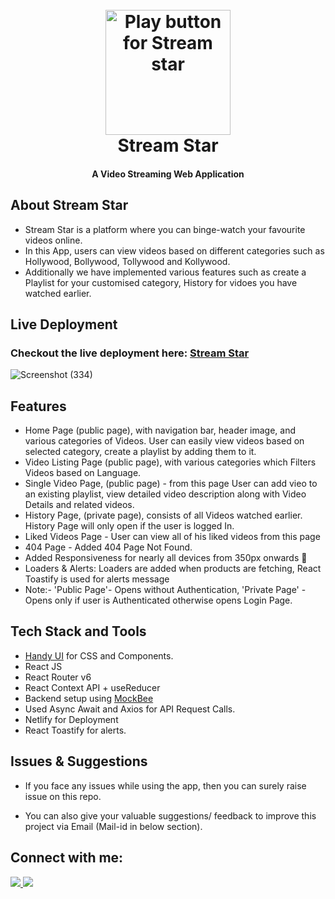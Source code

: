
<h1 align="center"> <br>
  <a href="https://stream-star.netlify.app/" target="_blank"><img src="https://img.icons8.com/ios-filled/200/FAB005/play-button-circled--v1.png" alt="Play button for Stream star" width="200"></a>
  <br>
Stream Star
  <br></h1>

<h4 align="center">A Video Streaming Web Application</h4>


## About Stream Star

-  Stream Star is a platform where you can binge-watch your favourite videos online.
- In this App, users can view videos based on different categories such as Hollywood, Bollywood, Tollywood and Kollywood.
- Additionally we have implemented various features such as create a Playlist for your customised category, History for vidoes you have watched earlier.

## Live Deployment

### Checkout the live deployment here:  <a href="https://stream-star.netlify.app/" target="_blank">Stream Star</a>



![Screenshot (334)](https://user-images.githubusercontent.com/69259490/205503744-7afcffc1-1f87-4bf2-b77a-e5f2422a9ab4.png)

## Features

* Home Page (public page), with navigation bar, header image, and various categories of Videos. User can easily view videos based on selected category, create a playlist by adding them to it.
* Video Listing Page (public page), with various categories which Filters Videos based on Language.
* Single Video Page, (public page) - from this page User can add vieo to an existing playlist, view detailed video description along with Video Details and related videos.
* History Page, (private page), consists of all Videos watched earlier. History Page will only open if the user is logged In.
* Liked Videos Page - User can view all of his liked videos from this page
* 404 Page - Added 404 Page Not Found.
* Added Responsiveness for nearly all devices from 350px onwards :tada:
* Loaders & Alerts: Loaders are added when products are fetching, React Toastify is used for alerts message
* Note:- 'Public Page'- Opens without Authentication, 'Private Page' - Opens only if user is Authenticated otherwise opens Login Page.


## Tech Stack and Tools

* <a href="https://handy-ui.netlify.app/" target="_blank"> Handy UI</a> for CSS and Components.
* React JS
* React Router v6
* React Context API + useReducer
* Backend setup using <a href="https://mockbee.netlify.app/" traget="_blank">MockBee</a>
* Used Async Await and Axios for API Request Calls.
* Netlify for Deployment
* React Toastify for alerts.



## Issues & Suggestions

* If you face any issues while using the app, then you can surely raise issue on this repo.


* You can also give your valuable suggestions/ feedback to improve this project via Email (Mail-id in below section).



## Connect with me:


<a href="https://twitter.com/Codesh_"><img src="https://img.shields.io/badge/Twitter-1DA1F2?style=for-the-badge&logo=twitter&logoColor=white"/>
</a>
<a href="https://github.com/kotesh-arya"><img src="https://img.shields.io/badge/GitHub-100000?style=for-the-badge&logo=github&logoColor=white"/></a>
